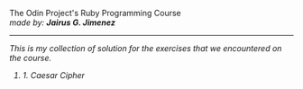 The Odin Project's Ruby Programming Course <br>
<i>made by: <b>Jairus G. Jimenez</b>
<hr>
This is my collection of solution for the exercises that we encountered on the course. <br>
<ol>
	<li>1. Caesar Cipher</li>
</ol>